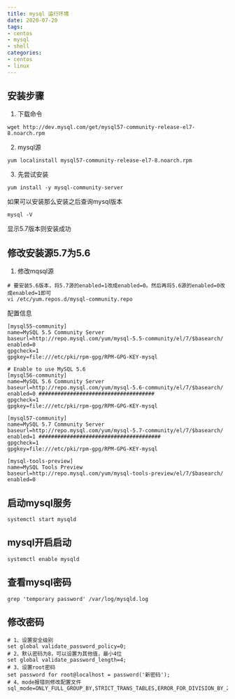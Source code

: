 ```yaml
---
title: mysql 运行环境 
date: 2020-07-20
tags:
- centos
- mysql
- shell
categories:
- centos
- linux
---
```


## 安装步骤

1. 下载命令

```shell
wget http://dev.mysql.com/get/mysql57-community-release-el7-8.noarch.rpm
```

2. mysql源

```shell
yum localinstall mysql57-community-release-el7-8.noarch.rpm
```

3. 先尝试安装

```shell
yum install -y mysql-community-server
```

如果可以安装那么安装之后查询mysql版本

```shell
mysql -V
```

显示5.7版本则安装成功

## 修改安装源5.7为5.6

1. 修改mqsql源

```shell
# 要安装5.6版本，将5.7源的enabled=1改成enabled=0。然后再将5.6源的enabled=0改成enabled=1即可
vi /etc/yum.repos.d/mysql-community.repo
```

配置信息

```shell
[mysql55-community]
name=MySQL 5.5 Community Server
baseurl=http://repo.mysql.com/yum/mysql-5.5-community/el/7/$basearch/
enabled=0
gpgcheck=1
gpgkey=file:///etc/pki/rpm-gpg/RPM-GPG-KEY-mysql

# Enable to use MySQL 5.6
[mysql56-community]
name=MySQL 5.6 Community Server
baseurl=http://repo.mysql.com/yum/mysql-5.6-community/el/7/$basearch/
enabled=0 #####################################
gpgcheck=1
gpgkey=file:///etc/pki/rpm-gpg/RPM-GPG-KEY-mysql

[mysql57-community]
name=MySQL 5.7 Community Server
baseurl=http://repo.mysql.com/yum/mysql-5.7-community/el/7/$basearch/
enabled=1 #######################################
gpgcheck=1
gpgkey=file:///etc/pki/rpm-gpg/RPM-GPG-KEY-mysql

[mysql-tools-preview]
name=MySQL Tools Preview
baseurl=http://repo.mysql.com/yum/mysql-tools-preview/el/7/$basearch/
enabled=0
```

## 启动mysql服务

```shell
systemctl start mysqld
```

## mysql开启启动

```shell
systemctl enable mysqld
```

## 查看mysql密码

```shell
grep 'temporary password' /var/log/mysqld.log
```

## 修改密码

```shell
# 1、设置安全级别
set global validate_password_policy=0;
# 2、默认密码为8，可以设置为其他值，最小4位
set global validate_password_length=4;
# 3、设置root密码
set password for root@localhost = password('新密码');
# 4、mode报错则修改配置文件
sql_mode=ONLY_FULL_GROUP_BY,STRICT_TRANS_TABLES,ERROR_FOR_DIVISION_BY_ZERO,NO_AUTO_CREATE_USER,NO_ENGINE_SUBSTITUTION
```


